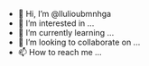 - 👋 Hi, I’m @llulioubmnhga
- 👀 I’m interested in ...
- 🌱 I’m currently learning ...
- 💞️ I’m looking to collaborate on ...
- 📫 How to reach me ...

<!---
llulioubmnhga/llulioubmnhga is a ✨ special ✨ repository because its `README.md` (this file) appears on your GitHub profile.
You can click the Preview link to take a look at your changes.
--->
